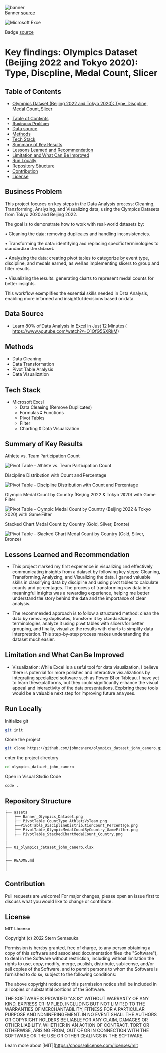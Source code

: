 ![banner](assets/Banner_Olympics_Dataset.png)  
Banner <a href="https://graphicsprings.com/blog/view/olympic-logo/" target="_blank">source</a>

![Microsoft Excel](https://img.shields.io/badge/Microsoft_Excel-217346?style=for-the-badge&logo=microsoft-excel&logoColor=white)

Badge <a href="https://shields.io/" target="_blank">source</a>

# Key findings: Olympics Dataset (Beijing 2022 and Tokyo 2020): Type, Discpline, Medal Count, Slicer

<!-- Authors -->
<!-- ## Reference
- Learn 80% of Data Analysis in Excel in Just 12 Minutes ( https://www.youtube.com/watch?v=O1QfG5SXRkM) -->

## Table of Contents
  - [Olympics Dataset (Beijing 2022 and Tokyo 2020): Type, Discpline, Medal Count, Slicer](#olympics-dataset-(beijing-2022-and-tokyo-2020):-type-discpline-medal-count-slicer)
  <!-- - [Reference](#reference) -->
  - [Table of Contents](#table-of-contents)
  - [Business Problem](#business-problem)
  - [Data source](#data-source)
  - [Methods](#methods) 
  - [Tech Stack](#tech-stack)
  - [Summary of Key Results](#summary-of-key-results)
  - [Lessons Learned and Recommendation](#lessons-learned-and-recommendation)
  - [Limitation and What Can Be Improved](#limitation-and-what-can-be-improved)
  - [Run Locally](#run-locally)
  - [Repository Structure](#repository-structure)
  - [Contribution](#contribution)
  - [License](#license)

## Business Problem
This project focuses on key steps in the Data Analysis process: Cleaning, Transforming, Analyzing, and Visualizing data, using the Olympics Datasets from Tokyo 2020 and Beijing 2022.

The goal is to demonstrate how to work with real-world datasets by:

• Cleaning the data: removing duplicates and handling inconsistencies.

• Transforming the data: identifying and replacing specific terminologies to standardize the dataset.

• Analyzing the data: creating pivot tables to categorize by event type, discipline, and medals earned, as well as implementing slicers to group and filter results.

• Visualizing the results: generating charts to represent medal counts for better insights.

This workflow exemplifies the essential skills needed in Data Analysis, enabling more informed and insightful decisions based on data.

## Data Source

- Learn 80% of Data Analysis in Excel in Just 12 Minutes ( https://www.youtube.com/watch?v=O1QfG5SXRkM)

## Methods

- Data Cleaning
- Data Transformation
- Pivot Table Analysis
- Data Visualization 

## Tech Stack

- Microsoft Excel
    - Data Cleaning (Remove Duplicates)
    - Formulas & Functions
    - Pivot Tables
    - Filter
    - Charting & Data Visualization


## Summary of Key Results

Athlete vs. Team Participation Count

![Pivot Table - Athlete vs. Team Participation Count](assets/PivotTable_CountType_AthleteVsTeam.png)

Discipline Distribution with Count and Percentage

![Pivot Table - Discipline Distribution with Count and Percentage](assets/PivotTable_DisciplineDistributionCount_Percentage.png)

Olympic Medal Count by Country (Beijing 2022 & Tokyo 2020) with Game Filter

![Pivot Table - Olympic Medal Count by Country (Beijing 2022 & Tokyo 2020) with Game Filter](assets/PivotTable_OlympicMedalCountByCountry_GameFilter.png)

Stacked Chart Medal Count by Country (Gold, Silver, Bronze)

![Pivot Table - Stacked Chart Medal Count by Country (Gold, Silver, Bronze)](assets/PivotTable_StackedChartMedalCount_Country.png)

## Lessons Learned and Recommendation

- This project marked my first experience in visualizing and effectively communicating insights from a dataset by following key steps: Cleaning, Transforming, Analyzing, and Visualizing the data. I gained valuable skills in classifying data by discipline and using pivot tables to calculate counts and percentages. The process of transforming raw data into meaningful insights was a rewarding experience, helping me better understand the story behind the data and the importance of clear analysis.

- The recommended approach is to follow a structured method: clean the data by removing duplicates, transform it by standardizing terminologies, analyze it using pivot tables with slicers for better grouping, and finally, visualize the results with charts to simplify data interpretation. This step-by-step process makes understanding the dataset much easier.


## Limitation and What Can Be Improved

- Visualization: While Excel is a useful tool for data visualization, I believe there is potential for more polished and interactive visualizations by integrating specialized software such as Power BI or Tableau. I have yet to learn these platforms, but they could significantly enhance the visual appeal and interactivity of the data presentations. Exploring these tools would be a valuable next step for improving future analyses.

## Run Locally
Initialize git

```bash
git init
```


Clone the project

```bash
git clone https://github.com/johncanero/olympics_dataset_john_canero.git
```

enter the project directory

```bash
cd olympics_dataset_john_canero
```

Open in Visual Studio Code

```bash
code .
```

## Repository Structure


```
├── assets
│   ├── Banner_Olympics_Dataset.png       
│   ├── PivotTable_CountType_AthleteVsTeam.png         
│   ├──PivotTable_DisciplineDistributionCount_Percentage.png              
│   ├── PivotTable_OlympicMedalCountByCountry_GameFilter.png  
│   ├── PivotTable_StackedChartMedalCount_Country.png          
│
|
├── 01_olympics_dataset_john_canero.xlsx
│ 
│
├── README.md                     
│
│
```

## Contribution

Pull requests are welcome! For major changes, please open an issue first to discuss what you would like to change or contribute.

## License

MIT License

Copyright (c) 2022 Stern Semasuka

Permission is hereby granted, free of charge, to any person obtaining a copy
of this software and associated documentation files (the "Software"), to deal
in the Software without restriction, including without limitation the rights
to use, copy, modify, merge, publish, distribute, sublicense, and/or sell
copies of the Software, and to permit persons to whom the Software is
furnished to do so, subject to the following conditions:

The above copyright notice and this permission notice shall be included in all
copies or substantial portions of the Software.

THE SOFTWARE IS PROVIDED "AS IS", WITHOUT WARRANTY OF ANY KIND, EXPRESS OR
IMPLIED, INCLUDING BUT NOT LIMITED TO THE WARRANTIES OF MERCHANTABILITY,
FITNESS FOR A PARTICULAR PURPOSE AND NONINFRINGEMENT. IN NO EVENT SHALL THE
AUTHORS OR COPYRIGHT HOLDERS BE LIABLE FOR ANY CLAIM, DAMAGES OR OTHER
LIABILITY, WHETHER IN AN ACTION OF CONTRACT, TORT OR OTHERWISE, ARISING FROM,
OUT OF OR IN CONNECTION WITH THE SOFTWARE OR THE USE OR OTHER DEALINGS IN THE
SOFTWARE.

Learn more about [MIT](https://choosealicense.com/licenses/mit
